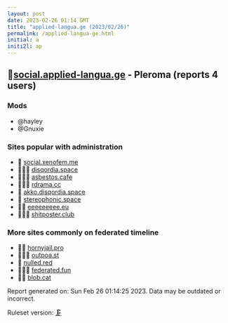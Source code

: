 ```yaml
---
layout: post
date: 2023-02-26 01:14 GMT
title: "applied-langua.ge (2023/02/26)"
permalink: /applied-langua-ge.html
initial: a
initi2l: ap
---
```


## 🦝[social.applied-langua.ge](https://social.applied-langua.ge) - Pleroma (reports 4 users)

### Mods
 * @hayley
 * @Gnuxie

### Sites popular with administration

* 🐘 [social.xenofem.me](/social-xenofem-me.html)
* 🦝🧸💉 [disqordia.space](/disqordia-space.html)
* 🦝🧸💉 [asbestos.cafe](/asbestos-cafe.html)
* 🦝🧸💉 [rdrama.cc](/rdrama-cc.html)
* 🐘 [akko.disqordia.space](/akko-disqordia-space.html)
* 🦝 [stereophonic.space](/stereophonic-space.html)
* 🦝🧸 [eeeeeeeee.eu](/eeeeeeeee-eu.html)
* 🦝🧸💉 [shitposter.club](/shitposter-club.html)

### More sites commonly on federated timeline

* 🦝🧸 [hornyjail.pro](/hornyjail-pro.html)
* 🦝🧸💉 [outpoa.st](/outpoa-st.html)
* 🦝 [nulled.red](/nulled-red.html)
* 🦝🧸💉 [federated.fun](/federated-fun.html)
* 🦝🧸 [blob.cat](/blob-cat.html)

Report generated on: Sun Feb 26 01:14:25 2023. Data may be outdated or incorrect.

Ruleset version: [🗜](/version-clamp)
